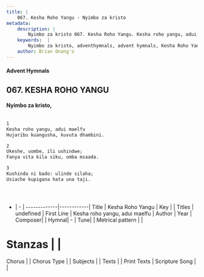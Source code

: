 ```yaml
---
title: |
    067. Kesha Roho Yangu - Nyimbo za kristo
metadata:
    description: |
        Nyimbo za kristo 067. Kesha Roho Yangu. Kesha roho yangu, adui maelfu Hujaribu kuangusha, kuvuta dhambini.  
    keywords:  |
        Nyimbo za kristo, adventhymnals, advent hymnals, Kesha Roho Yangu, Kesha roho yangu, adui maelfu. 
    author: Brian Onang'o
---
```


#### Advent Hymnals
## 067. KESHA ROHO YANGU
####  Nyimbo za kristo,

```txt

1
Kesha roho yangu, adui maelfu
Hujaribu kuangusha, kuvuta dhambini.

2
Ukeshe, uombe, ili ushindwe;
Fanya vita kila siku, omba msaada.

3
Kushinda ni bado: ulinde silaha;
Usiache kupigana hata una taji.





```

- |   -  |
-------------|------------|
Title | Kesha Roho Yangu |
Key |  |
Titles | undefined |
First Line | Kesha roho yangu, adui maelfu |
Author | 
Year | 
Composer| |
Hymnal|  - |
Tune|  |
Metrical pattern | |
# Stanzas |  |
Chorus |  |
Chorus Type |  |
Subjects | |
Texts |  |
Print Texts | 
Scripture Song |  |
    
